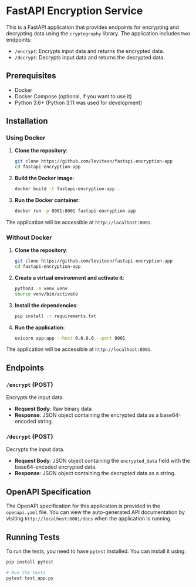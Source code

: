 # FastAPI Encryption Service

This is a FastAPI application that provides endpoints for encrypting and decrypting data using the `cryptography` library. The application includes two endpoints:
- `/encrypt`: Encrypts input data and returns the encrypted data.
- `/decrypt`: Decrypts input data and returns the decrypted data.

## Prerequisites

- Docker
- Docker Compose (optional, if you want to use it)
- Python 3.6+ (Python 3.11 was used for development)

## Installation

### Using Docker

1. **Clone the repository**:
    ```bash
    git clone https://github.com/levitesn/fastapi-encryption-app
    cd fastapi-encryption-app
    ```

2. **Build the Docker image**:
    ```bash
    docker build -t fastapi-encryption-app .
    ```

3. **Run the Docker container**:
    ```bash
    docker run -p 8001:8001 fastapi-encryption-app
    ```

The application will be accessible at `http://localhost:8001`.

### Without Docker

1. **Clone the repository**:
    ```bash
    git clone https://github.com/levitesn/fastapi-encryption-app
    cd fastapi-encryption-app
    ```

2. **Create a virtual environment and activate it**:
    ```bash
    python3 -m venv venv
    source venv/bin/activate
    ```

3. **Install the dependencies**:
    ```bash
    pip install -r requirements.txt
    ```

4. **Run the application**:
    ```bash
    uvicorn app:app --host 0.0.0.0 --port 8001
    ```

The application will be accessible at `http://localhost:8001`.

## Endpoints

### `/encrypt` (POST)
Encrypts the input data.

- **Request Body**: Raw binary data
- **Response**: JSON object containing the encrypted data as a base64-encoded string.

### `/decrypt` (POST)
Decrypts the input data.

- **Request Body**: JSON object containing the `encrypted_data` field with the base64-encoded encrypted data.
- **Response**: JSON object containing the decrypted data as a string.

## OpenAPI Specification

The OpenAPI specification for this application is provided in the `openapi.yaml` file. You can view the auto-generated API documentation by visiting `http://localhost:8001/docs` when the application is running.

## Running Tests

To run the tests, you need to have `pytest` installed. You can install it using:

```bash
pip install pytest

# Run the tests
pytest test_app.py
```